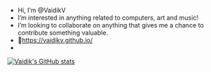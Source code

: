 - Hi, I’m @VaidikV
- I’m interested in anything related to computers, art and music! 
- I’m looking to collaborate on anything that gives me a chance to contribute something valuable.
- 📍https://vaidikv.github.io/
- 
[![Vaidik's GitHub stats](https://github-readme-stats.vercel.app/api?username=VaidikV)](https://github.com/anuraghazra/github-readme-stats)
<!---
VaidikV/VaidikV is a ✨ special ✨ repository because its `README.md` (this file) appears on your GitHub profile.
You can click the Preview link to take a look at your changes.
--->
